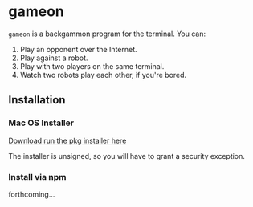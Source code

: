 # gameon

`gameon` is a backgammon program for the terminal. You can:

1. Play an opponent over the Internet.
2. Play against a robot.
3. Play with two players on the same terminal.
4. Watch two robots play each other, if you're bored.

## Installation

### Mac OS Installer

[Download run the pkg installer here][mac-pkg]

The installer is unsigned, so you will have to grant a security exception.

### Install via npm

forthcoming...


[mac-pkg]: https://gameon.s3-us-west-2.amazonaws.com/gameon.pkg
